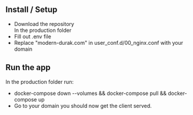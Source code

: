 ## Install / Setup
- Download the repository  
In the production folder
- Fill out .env file 
- Replace "modern-durak.com" in user_conf.d/00_nginx.conf with your domain

## Run the app
In the production folder run:
- docker-compose down --volumes  && docker-compose pull  && docker-compose up
- Go to your domain you should now get the client served.

